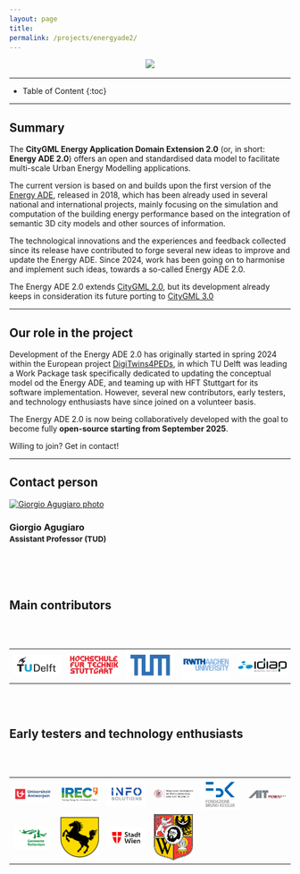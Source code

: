 ```yaml
---
layout: page
title:
permalink: /projects/energyade2/
---
```


<div class="row">
  <div class="col-sm-8 col-xs-8"><p align="center"><img class="img-responsive" src="{{ "img/cover.jpg" }}" width="700"></p></div>
</div>

- - -

* Table of Content
{:toc}

- - -
## Summary

The **CityGML Energy Application Domain Extension 2.0** (or, in short: **Energy ADE 2.0**) offers an open and standardised data model to facilitate multi-scale Urban Energy Modelling applications.

The current version is based on and builds upon the first version of the [Energy ADE](https://www.citygmlwiki.org/index.php/CityGML_Energy_ADE), released in 2018, which has been already used in several national and international projects, mainly focusing on the simulation and computation of the building energy performance based on the integration of semantic 3D city models and other sources of information.

The technological innovations and the experiences and feedback collected since its release have contributed to forge several new ideas to improve and update the Energy ADE. Since 2024, work has been going on to harmonise and implement such ideas, towards a so-called Energy ADE 2.0.

The Energy ADE 2.0 extends [CityGML 2.0](https://portal.ogc.org/files/?artifact_id=47842), but its development already keeps in consideration its future porting to [CityGML 3.0](https://docs.ogc.org/is/20-010/20-010.html)


- - -
## Our role in the project

Development of the Energy ADE 2.0 has originally started in spring 2024 within the European project [DigiTwins4PEDs](https://3d.bk.tudelft.nl/projects/digitwins4peds/), in which TU Delft was leading a Work Package task specifically dedicated to updating the conceptual model od the Energy ADE, and teaming up with HFT Stuttgart for its software implementation. However, several new contributors, early testers, and technology enthusiasts have since joined on a volunteer basis.

The Energy ADE 2.0 is now being collaboratively developed with the goal to become fully **open-source starting from September 2025**.

Willing to join? Get in contact!

- - -

## Contact person

<div class="row">

  <div class="col-md-4 col-sm-4 col-xs-8 col-xs-offset-2 col-sm-offset-0 col-md-offset-0">
      <a href="https://3d.bk.tudelft.nl/gagugiaro"><img class="img-circle img-responsive" src="{{ site.baseurl }}/img/staff/giorgio.jpg" alt="Giorgio Agugiaro photo" /></a>
    <h3>Giorgio Agugiaro<br /><small>Assistant Professor (TUD)</small></h3>
    <p>
        <a href="https://3d.bk.tudelft.nl/gagugiaro"><i class="fas fa-home"></i></a>
        <a href="mailto:g.agugiaro@tudelft.nl"><i class="fas fa-envelope"></i></a><br/>
        <br/>
        <br/>
    </p>
  </div>

</div>  
  
## Main contributors 

<br/><br/>
<table align="center">
  <tr>
    <td align="center" valign="middle"><img src="img/tudelft_logo.png" width="150"></td>
    <td align="center" valign="middle"><img src="img/hft_logo.png" width="150"></td>
    <td align="center" valign="middle"><img src="img/tum_logo.png" width="150"></td>
    <td align="center" valign="middle"><img src="img/rwth_logo.png" width="150"></td>
    <td align="center" valign="middle"><img src="img/idiap_logo.png" width="150"></td>
  </tr>
</table>
<br/><br/>

## Early testers and technology enthusiasts

<br/><br/>
<table align="center">
  <tr>
    <td align="center" valign="middle"><img src="img/uni_antwerpen_logo.png" width="100"></td>
    <td align="center" valign="middle"><img src="img/irec_logo.png" width="100"></td>
    <td align="center" valign="middle"><img src="img/infosolutions_logo.png" width="100"></td>
    <td align="center" valign="middle"><img src="img/upwroc_logo.png" width="100"></td>
    <td align="center" valign="middle"><img src="img/fbk_logo.png" width="100"></td>
    <td align="center" valign="middle"><img src="img/ait_logo.png" width="100"></td>
  </tr>
  <tr>
    <td align="center" valign="middle"><img src="img/rotterdam.png" width="100"></td>
    <td align="center" valign="middle"><img src="img/stuttgart.png" width="100"></td>
    <td align="center" valign="middle"><img src="img/wien.png" width="100"></td>
    <td align="center" valign="middle"><img src="img/wroclaw.png" width="100"></td>
  </tr>
</table>
<br/><br/>
